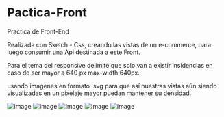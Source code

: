 # Pactica-Front

Practica de Front-End


Realizada con Sketch - Css, creando las vistas de un e-commerce, para luego consumir una Api destinada a este Front.


Para el tema del responsive delimité que solo van a existir insidencias en caso de ser mayor a 640 px max-width:640px.

usando imagenes en formato .svg para que así nuestras vistas aún siendo visualizadas en un pixelaje mayor puedan mantener su densidad.


![image](https://user-images.githubusercontent.com/100444023/199114401-d35294ef-69e3-42c9-aca9-49a30b3e070f.png)
![image](https://user-images.githubusercontent.com/100444023/199114425-ec788356-0fca-4f75-abd1-fa8a78823420.png)
![image](https://user-images.githubusercontent.com/100444023/199114449-c73f9769-0b85-4036-a7c0-187658742844.png)
![image](https://user-images.githubusercontent.com/100444023/199114486-24e66d1c-0dcb-4eb0-a09d-5d18ade8cecf.png)
![image](https://user-images.githubusercontent.com/100444023/199114507-ac0cb336-bac7-4ad4-a222-d3c4a409f069.png)

